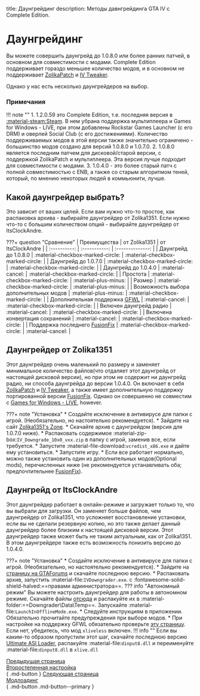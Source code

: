 title: Даунгрейдинг
description: Методы давнгрейдинга GTA IV с Complete Edition.

# Даунгрейдинг
Вы можете совершить даунгрейд до 1.0.8.0 или более ранних патчей, в основном для совместимости с модами. Complete Edition поддерживает гораздо меньшее количество модов, и в основном не поддерживает [ZolikaPatch](/Essential-Modding/ZolikaPatch) и [IV Tweaker](../modloading/#iv-tweaker). 

Однако у нас есть несколько даунгрейдеров на выбор.

### Примечания
!!! note ""
	1. 1.2.0.59 это Complete Edition, т.е. последняя версия в [:material-steam:Steam](https://store.steampowered.com/app/12210/). В нем убрана поддержка мультиплеера и Games for Windows - LIVE, при этом добавлены Rockstar Games Launcher (с его DRM) и оверлей Social Club (с его достижениями). Количество поддерживаемых модов в этой версии также значительно ограничено - большинство модов создано для версий 1.0.8.0 и 1.0.7.0.
	2. 1.0.8.0 является последним патчем для дисковой/старой версии, с поддержкой ZolikaPatch и мультиплеера. Эта версия лучше подходит для совместимости с модами.
    3. 1.0.4.0 - это более старый патч с полной совместимостью с ENB, а также со старым алгоритмом теней, который, по мнению некоторых людей в коммьюнити, лучше.

## Какой даунгрейдер выбрать?
Это зависит от ваших целей. Если вам нужно что-то простое, как распаковка архива - выбирайте даунгрейдер от Zolika1351. Если нужно что-то с большим количеством опций - выбирайте даунгрейдер от ItsClockAndre.

???+ question "Сравнение"
    | Преимущества | от Zolika1351 | от ItsClockAndre |
    | :----------: | :-----------: | :--------------: |
    | Даунгрейд до 1.0.8.0 | :material-checkbox-marked-circle: | :material-checkbox-marked-circle: |
    | Даунгрейд до 1.0.7.0 | :material-checkbox-marked-circle: | :material-checkbox-marked-circle: |
    | Даунгрейд до 1.0.4.0 | :material-cancel: | :material-checkbox-marked-circle: |
    | Простота | :material-checkbox-marked-circle: | :material-plus-minus: |
    | Размер | :material-checkbox-marked-circle: | :material-plus-minus: |
    | Возможность выбора дополнительных модов | :material-plus-minus: | :material-checkbox-marked-circle: |
    | Дополнительная поддержка [GFWL](../multiplayer/#games-for-windows-live) | :material-cancel: | :material-checkbox-marked-circle: |
    | Включен даунгрейд радио | :material-cancel: | :material-checkbox-marked-circle: |
    | Включена конвертация сохранений | :material-cancel: | :material-checkbox-marked-circle: |
    | Поддержка последнего [FusionFix](/Essential-Modding/FusionFix) | :material-checkbox-marked-circle: | :material-cancel: |

## Даунгрейдер от Zolika1351
Этот даунгрейдер очень маленький по размеру и заменяет минимальное количество файлов(что отдаляет этот даунгрейд от настоящей дисковой версии), но при этом не содержит ни даунгрейд радио, ни способа даунгрейда до версии 1.0.4.0.  Он включает в себя [ZolikaPatch](/Essential-Modding/ZolikaPatch) и [IV Tweaker](./modloading/#iv-tweaker), а также имеет дополнительную поддержку портированной версии [FusionFix](/Essential-Modding/FusionFix). Однако он совершенно не совместим с [Games for Windows - LIVE](../multiplayer/#games-for-windows-live), however.

???+ note "Установка"
    * Создайте исключение в антивирусе для папки с игрой. (Необязательно, но настоятельно рекомендуется).
    * Зайдите на сайт [Zolika1351's Zone](https://zolika1351.pages.dev/mods/ivpatch/downgrading).
    * Скачайте архив с даунгрейдом (версия для 1.0.7.0 ниже).
    * Распаковать содержимое :material-zip-box:`IV_Downgrade_10x0_vxx.zip` в папку с игрой, заменив все, если требуется.
    * Запустите :material-file-download:`vcredist_x86.exe` и дайте ему установиться.
    * Запустите игру.
    * Если все работает нормально, можно также установить один из дополнительных модов(Optional mods), перечисленных ниже (не рекомендуется устанавливать оба; предпочтительнее [FusionFix](/Essential-Modding/FusionFix)).

## Даунгрейд от ItsClockAndre
Этот даунгрейдер работает в онлайн-режиме и загружает только то, что вы выбрали для загрузки. Он заменяет больше файлов, чем даунгрейдер от Zolika1351, что усложняет восстановление установки, если вы не сделали резервную копию, но это также делает данный даунгрейдер более близким к настоящей дисковой версии. Этот даунгрейдер также может быть не таким актуальным, как от Zolika1351. В этом даунгрейдере также есть возможность понизить версию до 1.0.4.0.

???+ note "Установка"
    * Создайте исключение в антивирусе для папки с игрой. (Необязательно, но настоятельно рекомендуется).
    * Зайдите на [страницу на GTAForums](https://gtaforums.com/topic/976691-gta-iv-downgrader/) и скачайте последнюю версию.
    * Распаковать архив, запустить :material-file:`IVDowngrader.exe`. с :fontawesome-solid-shield-halved:==правами администратора==.
    ??? info "Автономный режим"
        Вы можете настроить даунгрейдер для работы в автономном режиме. Скачайте файлы [отсюда](https://mega.nz/folder/Fn0Q3LhY#_0t1VZQFuQX22lMxRZNB1A) и распакуйте их в :material-folder:==Downgrader\\Data\\Temp==. Запускайте :material-file:`LaunchInOfflineMode.exe`.
    * Следуйте инструкциям в приложении. Обязательно прочитайте предупреждения при выборе модов.
    * При настройке на поддержку GFWL обязательно проверьте [эту страницу](../multiplayer/#games-for-windows-live). Если нет, убедитесь, что мод `xliveless` включен.
    !!! info ""
        Если вы каким-то образом пропустили этот шаг, скачайте последнюю версию [Ultimate ASI Loader](https://github.com/ThirteenAG/Ultimate-ASI-Loader/releases), распакуйте :material-file:`dinput8.dll` и переименуйте :material-file:`dinput8.dll` в `xlive.dll`

[Предыдущая страница <br>Второстепенная настройка</br>](Additional-Setup.md){ .md-button } [Следующая страница <br>Модлоадинг</br>](modloading.md){ .md-button .md-button--primary }